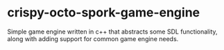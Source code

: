 # crispy-octo-spork-game-engine
Simple game engine written in c++ that abstracts some SDL functionality, along with adding support for common game engine needs.
